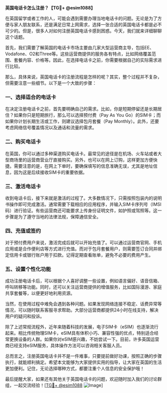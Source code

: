 **英国电话卡怎么注册？【TG💪+ @esim1088】**

在英国留学或者工作的人，可能会遇到需要办理当地电话卡的问题。无论是为了方便与家人朋友联系，还是满足日常上网需求，选择一张合适的英国电话卡都是必不可少的。但是，很多人对如何注册英国电话卡感到困惑。今天，我们就来详细聊聊这个话题。

首先，我们需要了解英国的电话卡市场主要由几家大型运营商主导，包括EE、Vodafone、O2和Three等。这些运营商提供的服务各有特点，比如网络覆盖范围、套餐内容、价格等。因此，在选择电话卡之前，你需要根据自己的实际需求进行比较。

那么，具体来说，英国电话卡的注册流程是怎样的呢？其实，整个过程并不复杂，但需要注意一些细节。以下是一个大致的步骤：

### 一、选择适合的电话卡

在决定注册电话卡之前，首先要明确自己的需求。比如，你是短期停留还是长期居住？如果你只是短期旅行，那么可以选择预付费（Pay As You Go）的SIM卡；而如果你计划长期生活或工作，则建议选择包月套餐（Pay Monthly）。此外，还要考虑网络信号覆盖情况以及通话和流量的需求。

### 二、购买电话卡

在英国，你可以通过多种渠道购买电话卡。最常见的途径是在机场、火车站或者大型商场里的运营商营业厅直接购买。另外，也可以在网上订购，这样更加方便快捷。需要注意的是，在网上下单时，要确保填写的信息准确无误，尤其是地址信息，因为这是后续接收SIM卡的重要依据。

### 三、激活电话卡

收到电话卡后，接下来就是激活的过程了。大多数情况下，只需按照包装内的说明书操作即可完成激活。通常需要下载相应的应用程序，并输入SIM卡序列号（IMSI码）进行验证。有些运营商还可能要求上传身份证明文件，如护照或驾照等。这一步骤是为了遵守当地的法律法规，保障通信安全。

### 四、充值或签约

对于预付费用户来说，激活完成后就可以开始充值了。可以通过运营商官网、手机应用或是合作便利店等方式进行充值。而对于包月套餐用户，则需要签订合同并绑定信用卡或银行账户用于扣款。记得定期查看账单，避免不必要的费用产生。

### 五、设置个性化功能

成功注册电话卡后，可以根据个人喜好调整一些设置，例如语言偏好、语音信箱、呼叫转移等功能。同时，还可以关注运营商提供的增值服务，比如国际漫游、家庭共享套餐等，以便更好地利用资源。

当然，在使用过程中难免会遇到各种问题。如果发现网络连接不稳定、话费异常等情况，可以随时联系客服寻求帮助。大部分运营商都提供24小时在线支持，解决用户的疑问和投诉。

除了上述常规流程外，近年来随着科技的发展，电子SIM卡（eSIM）也逐渐流行起来。相比传统物理SIM卡，eSIM具有体积小巧、兼容性强的优点，特别适合经常更换设备的人群。如果你对eSIM感兴趣，不妨尝试一下。目前，许多英国运营商已经支持eSIM服务，具体操作方法可以咨询相关客服人员。

总而言之，注册英国电话卡并不是一件难事，只要提前做好功课，按照正确的步骤执行，就能顺利搞定。希望本文能够为大家提供实用的指导，让大家在英国的生活更加便利。记住，无论选择哪种方式，都要注重个人信息的安全保护哦！

最后提醒大家，如果还有其他关于英国电话卡的问题，欢迎随时加入我们的讨论群组，一起交流经验！[[TG💪+ @esim1088](https://t.me/s/esim1088) ![Image](https://i.postimg.cc/4NQfJmqS/Snipaste-2025-05-13-00-14-12.png)]